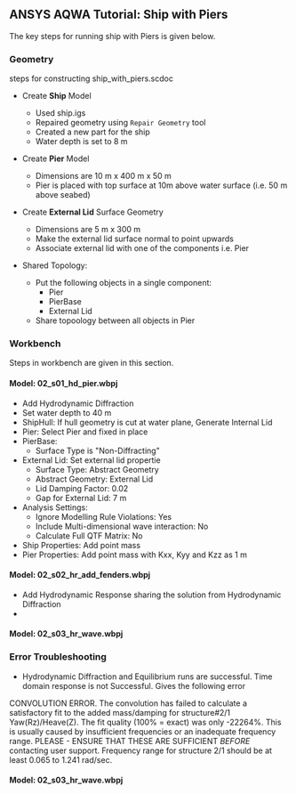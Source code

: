 ## ANSYS AQWA Tutorial: Ship with Piers

The key steps for running ship with Piers is given below.

### Geometry

steps for constructing ship_with_piers.scdoc

- Create **Ship** Model
  - Used ship.igs
  - Repaired geometry using `Repair Geometry` tool
  - Created a new part for the ship
  - Water depth is set to 8 m

- Create **Pier** Model
  - Dimensions are 10 m x 400 m x 50 m
  - Pier is placed with top surface at 10m above water surface (i.e. 50 m above seabed)

- Create **External Lid** Surface Geometry
  - Dimensions are 5 m x 300 m
  - Make the external lid surface normal to point upwards
  - Associate external lid with one of the components i.e. Pier

- Shared Topology:
  - Put the following objects in a single component:
    - Pier
    - PierBase
    - External Lid
  - Share topoology between all objects in Pier
  
### Workbench

Steps in workbench are given in this section.

#### Model: 02_s01_hd_pier.wbpj

- Add Hydrodynamic Diffraction
- Set water depth to 40 m
- ShipHull: If hull geometry is cut at water plane, Generate Internal Lid
- Pier: Select Pier and fixed in place
- PierBase:
  - Surface Type is "Non-Diffracting"
- External Lid: Set external lid propertie
  - Surface Type: Abstract Geometry
  - Abstract Geometry: External Lid
  - Lid Damping Factor: 0.02
  - Gap for External Lid: 7 m
- Analysis Settings:
  - Ignore Modelling Rule Violations: Yes
  - Include Multi-dimensional wave interaction: No
  - Calculate Full QTF Matrix: No
- Ship Properties: Add point mass
- Pier Properties: Add point mass with Kxx, Kyy and Kzz as 1 m

#### Model: 02_s02_hr_add_fenders.wbpj

- Add Hydrodynamic Response sharing the solution from Hydrodynamic Diffraction
-

#### Model: 02_s03_hr_wave.wbpj

### Error Troubleshooting

- Hydrodynamic Diffraction and Equilibrium runs are successful. Time domain response is not Successful. Gives the following error

 CONVOLUTION ERROR. The convolution has failed to calculate a satisfactory fit to the added mass/damping for structure#2/1 Yaw(Rz)/Heave(Z). The fit quality (100% = exact) was only -22264%. This is usually caused by insufficient frequencies or an inadequate frequency range. PLEASE - ENSURE THAT THESE ARE SUFFICIENT *BEFORE* contacting user support. Frequency range for structure 2/1 should be at least 0.065 to 1.241 rad/sec.

#### Model: 02_s03_hr_wave.wbpj
